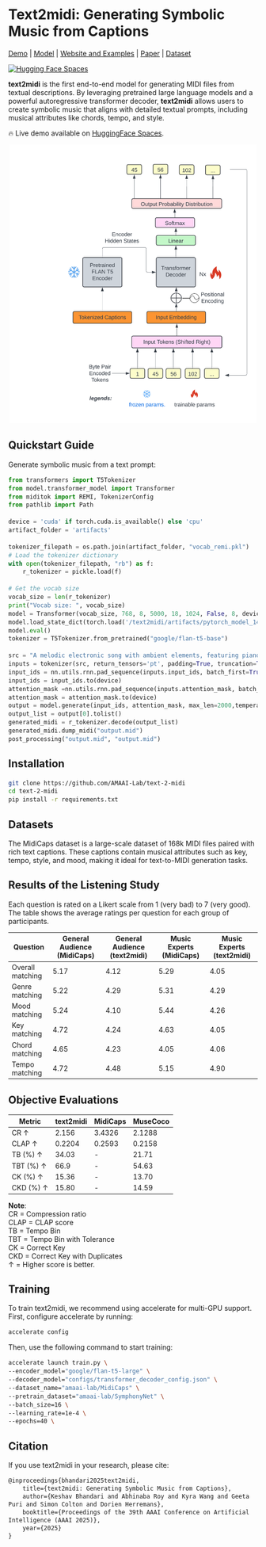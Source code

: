 
# Text2midi: Generating Symbolic Music from Captions

[Demo](https://huggingface.co/spaces/amaai-lab/text2midi) | [Model](https://huggingface.co/amaai-lab/text2midi) | [Website and Examples](https://github.com/AMAAI-Lab/text2midi) | [Paper](https://arxiv.org/abs/TBD) | [Dataset](https://huggingface.co/datasets/amaai-lab/MidiCaps)

[![Hugging Face Spaces](https://img.shields.io/badge/%F0%9F%A4%97%20Hugging%20Face-Spaces-blue)](https://huggingface.co/spaces/amaai-lab/text2midi)
</div>

**text2midi** is the first end-to-end model for generating MIDI files from textual descriptions. By leveraging pretrained large language models and a powerful autoregressive transformer decoder, **text2midi** allows users to create symbolic music that aligns with detailed textual prompts, including musical attributes like chords, tempo, and style.

🔥 Live demo available on [HuggingFace Spaces](https://huggingface.co/spaces/amaai-lab/text2midi).

<div align="center">
  <img src="text2midi_architecture.jpg" width="500"/>
</div>

## Quickstart Guide

Generate symbolic music from a text prompt:

```python
from transformers import T5Tokenizer
from model.transformer_model import Transformer
from miditok import REMI, TokenizerConfig
from pathlib import Path

device = 'cuda' if torch.cuda.is_available() else 'cpu'
artifact_folder = 'artifacts'

tokenizer_filepath = os.path.join(artifact_folder, "vocab_remi.pkl")
# Load the tokenizer dictionary
with open(tokenizer_filepath, "rb") as f:
    r_tokenizer = pickle.load(f)

# Get the vocab size
vocab_size = len(r_tokenizer)
print("Vocab size: ", vocab_size)
model = Transformer(vocab_size, 768, 8, 5000, 18, 1024, False, 8, device=device)
model.load_state_dict(torch.load('/text2midi/artifacts/pytorch_model_140.bin', map_location=device))
model.eval()
tokenizer = T5Tokenizer.from_pretrained("google/flan-t5-base")

src = "A melodic electronic song with ambient elements, featuring piano, acoustic guitar, alto saxophone, string ensemble, and electric bass. Set in G minor with a 4/4 time signature, it moves at a lively Presto tempo. The composition evokes a blend of relaxation and darkness, with hints of happiness and a meditative quality."
inputs = tokenizer(src, return_tensors='pt', padding=True, truncation=True)
input_ids = nn.utils.rnn.pad_sequence(inputs.input_ids, batch_first=True, padding_value=0)
input_ids = input_ids.to(device)
attention_mask =nn.utils.rnn.pad_sequence(inputs.attention_mask, batch_first=True, padding_value=0) 
attention_mask = attention_mask.to(device)
output = model.generate(input_ids, attention_mask, max_len=2000,temperature = 1.0)
output_list = output[0].tolist()
generated_midi = r_tokenizer.decode(output_list)
generated_midi.dump_midi("output.mid")
post_processing("output.mid", "output.mid")
```

## Installation
```bash
git clone https://github.com/AMAAI-Lab/text-2-midi
cd text-2-midi
pip install -r requirements.txt
```

## Datasets
The MidiCaps dataset is a large-scale dataset of 168k MIDI files paired with rich text captions. These captions contain musical attributes such as key, tempo, style, and mood, making it ideal for text-to-MIDI generation tasks.

## Results of the Listening Study

Each question is rated on a Likert scale from 1 (very bad) to 7 (very good). The table shows the average ratings per question for each group of participants.

| **Question**        | **General Audience (MidiCaps)** | **General Audience (text2midi)** | **Music Experts (MidiCaps)** | **Music Experts (text2midi)** |
|---------------------|---------------------------------|-----------------------------------|------------------------------|--------------------------------|
| Overall matching    | 5.17                           | 4.12                             | 5.29                        | 4.05                          |
| Genre matching      | 5.22                           | 4.29                             | 5.31                        | 4.29                          |
| Mood matching       | 5.24                           | 4.10                             | 5.44                        | 4.26                          |
| Key matching        | 4.72                           | 4.24                             | 4.63                        | 4.05                          |
| Chord matching      | 4.65                           | 4.23                             | 4.05                        | 4.06                          |
| Tempo matching      | 4.72                           | 4.48                             | 5.15                        | 4.90                          |


## Objective Evaluations

| Metric              | text2midi | MidiCaps | MuseCoco |
|---------------------|-----------|----------|----------|
| CR ↑               | 2.156     | 3.4326   | 2.1288   |
| CLAP ↑             | 0.2204    | 0.2593   | 0.2158   |
| TB (%) ↑           | 34.03     | -        | 21.71    |
| TBT (%) ↑          | 66.9      | -        | 54.63    |
| CK (%) ↑           | 15.36     | -        | 13.70    |
| CKD (%) ↑          | 15.80     | -        | 14.59    |

**Note**:  
CR = Compression ratio  
CLAP = CLAP score  
TB = Tempo Bin  
TBT = Tempo Bin with Tolerance  
CK = Correct Key  
CKD = Correct Key with Duplicates  
↑ = Higher score is better.

## Training
To train text2midi, we recommend using accelerate for multi-GPU support. First, configure accelerate by running:
```bash
accelerate config
```

Then, use the following command to start training:
```bash
accelerate launch train.py \
--encoder_model="google/flan-t5-large" \
--decoder_model="configs/transformer_decoder_config.json" \
--dataset_name="amaai-lab/MidiCaps" \
--pretrain_dataset="amaai-lab/SymphonyNet" \
--batch_size=16 \
--learning_rate=1e-4 \
--epochs=40 \
```

## Citation
If you use text2midi in your research, please cite:
```
@inproceedings{bhandari2025text2midi,
    title={text2midi: Generating Symbolic Music from Captions}, 
    author={Keshav Bhandari and Abhinaba Roy and Kyra Wang and Geeta Puri and Simon Colton and Dorien Herremans},
    booktitle={Proceedings of the 39th AAAI Conference on Artificial Intelligence (AAAI 2025)},
    year={2025}
}
```
